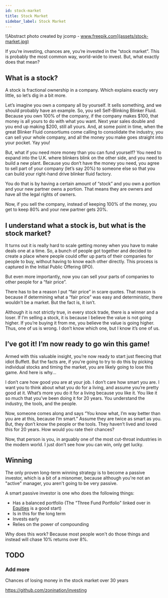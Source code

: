 ```yaml
---
id: stock-market
title: Stock Market
sidebar_label: Stock Market
---
```

![Abstract photo created by jcomp - www.freepik.com](assets/stock-market.jpg)

If you’re investing, chances are, you’re invested in the “stock market”.  This is probably the most common way, world-wide to invest.  But, what exactly does that mean?

## What is a stock?
A stock is fractional ownership in a company.  Which explains exactly very little, so let’s dig in a bit more.

Let’s imagine you own a company all by yourself.  It sells something, and we should probably have an example.  So, you sell Self-Blinking Blinker Fluid.  Because you own 100% of the company, if the company makes $100, that money is all yours to do with what you want.  Next year sales double and you end up making $200, still all yours.  And, at some point in time, when the great Blinker Fluid consortiums come calling to consolidate the industry, you can sell your whole company, and all the money you make goes straight into your pocket.  Yay you!

But, what if you need more money than you can fund yourself?  You need to expand into the U.K. where blinkers blink on the other side, and you need to build a new plant.  Because you don’t have the money you need, you agree to sell part of your company (let’s say 20%) to someone else so that you can build your right-hand drive blinker fluid factory.  

You do that is by having a certain amount of “stock” and you own a portion and your new partner owns a portion.  That means they are owners and have all the legal rights of owners.

Now, if you sell the company, instead of keeping 100% of the money, you get to keep 80% and your new partner gets 20%.

## I understand what a stock is, but what is the stock market?

It turns out it is really hard to scale getting money when you have to make deals one at a time.  So, a bunch of people got together and decided to create a place where people could offer up parts of their companies for people to buy, without having to know each other directly.  This process is captured in the Initial Public Offering (IPO).  

But even more importantly, now you can sell your parts of companies to other people for a “fair price”.  

There has to be a reason I put “fair price” in scare quotes.  That reason is because if determining what a “fair price” was easy and deterministic, there wouldn’t be a market.  But the fact is, it isn’t.  

Although it is not strictly true, in every stock trade, there is a winner and a loser.  If I’m selling a stock, it is because I believe the value is not going higher.  If you’re buying it from me, you believe the value is going higher.  Thus, one of us is wrong.  I don’t know which one, but I know it’s one of us.

## I’ve got it!  I’m now ready to go win this game!

Armed with this valuable insight, you’re now ready to start just fleecing that idiot Buffett.  But the facts are, if you're going to try to do this by picking individual stocks and timing the market, you are likely going to lose this game.  And here is why...

I don’t care how good you are at your job.  I don’t care how smart you are.  I want you to think about what you do for a living, and assume you’re pretty good at it.  What’s more you do it for a living because you like it.  You like it so much that you’ve been doing it for 20 years.  You understand the industry, the tools, and the people.  

Now, someone comes along and says “You know what, I’m way better than you are at this, because I’m smart.”  Assume they are twice as smart as you.  But, they don’t know the people or the tools.  They haven’t lived and loved this for 20 years.  How would you rate their chances?

Now, that person is you, in arguably one of the most cut-throat industries in the modern world.  I just don’t see how you can win, only get lucky.  

## Winning

The only proven long-term winning strategy is to become a passive investor, which is a bit of a misnomer, because although you're not an "active" manager, you aren't going to be very passive.  

A smart passive investor is one who does the following things:
*  Has a balanced portfolio (The "Three Fund Portfolio" linked over in [Equities](equities.md) is a good start)
*  Is in this for the long term
*  Invests early
*  Relies on the power of compounding

Why does this work?  Because most people won't do those things and instead will chase 10% returns over 8%.

## TODO
### Add more
Chances of losing money in the stock market over 30 years

https://github.com/zonination/investing

